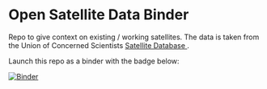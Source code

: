 # Open Satellite Data Binder

Repo to give context on existing / working satellites. The data is taken from the Union of Concerned Scientists
<a href="https://www.ucsusa.org/resources/satellite-database">
    Satellite Database
</a>.

Launch this repo as a binder with the badge below:

[![Binder](https://mybinder.org/badge_logo.svg)](https://mybinder.org/v2/gh/salvis2/open_satellite_data_binder/master?urlpath=lab)
